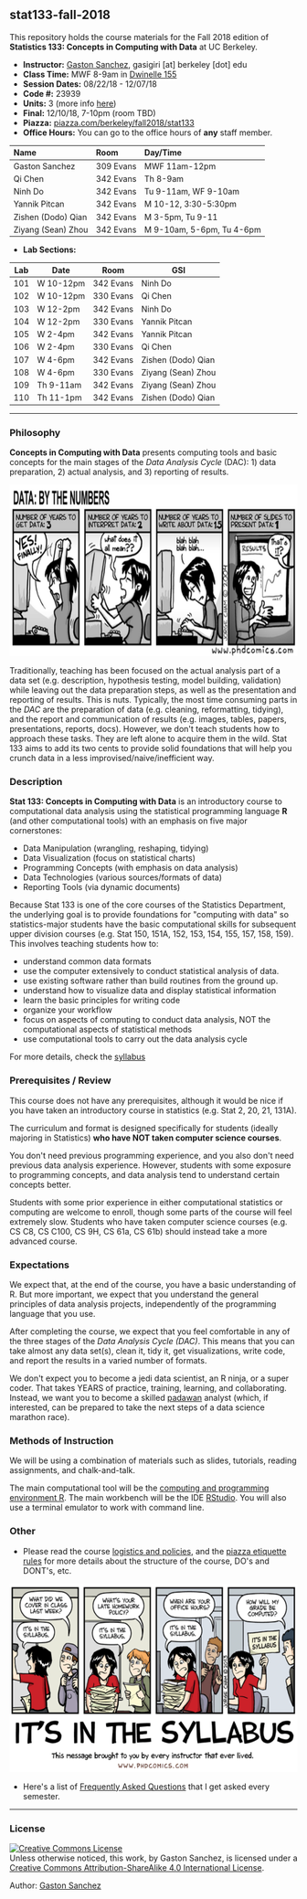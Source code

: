 ## stat133-fall-2018

This repository holds the course materials for the Fall 2018 edition of 
__Statistics 133: Concepts in Computing with Data__ at UC Berkeley.


- __Instructor:__ [Gaston Sanchez](http://gastonsanchez.com), gasigiri [at] berkeley [dot] edu
- __Class Time:__ MWF 8-9am in [Dwinelle 155](http://www.berkeley.edu/map?dwinelle)
- __Session Dates:__ 08/22/18 - 12/07/18
- __Code #:__ 23939
- __Units:__ 3 (more info [here](http://classes.berkeley.edu/content/2018-fall-stat-133-001-lec-001))
- __Final:__ 12/10/18, 7-10pm (room TBD)
- __Piazza:__ [piazza.com/berkeley/fall2018/stat133](https://piazza.com/berkeley/fall2018/stat133)
- __Office Hours:__ You can go to the office hours of __any__ staff member.

| Name               | Room      | Day/Time              |
|:-------------------|:----------|:----------------------|
| Gaston Sanchez     | 309 Evans | MWF 11am-12pm         |
| Qi Chen            | 342 Evans | Th 8-9am              |
| Ninh Do            | 342 Evans | Tu 9-11am, WF 9-10am  |
| Yannik Pitcan      | 342 Evans | M 10-12, 3:30-5:30pm  |
| Zishen (Dodo) Qian | 342 Evans | M 3-5pm, Tu 9-11      |
| Ziyang (Sean) Zhou | 342 Evans | M 9-10am, 5-6pm, Tu 4-6pm |


- __Lab Sections:__

| Lab | Date       | Room         | GSI                |
|-----|------------|--------------|--------------------|
| 101 | W 10-12pm  | 342 Evans    | Ninh Do            |
| 102 | W 10-12pm  | 330 Evans    | Qi Chen            |
| 103 | W 12-2pm   | 342 Evans    | Ninh Do            |
| 104 | W 12-2pm   | 330 Evans    | Yannik Pitcan      |
| 105 | W 2-4pm    | 342 Evans    | Yannik Pitcan      |
| 106 | W 2-4pm    | 330 Evans    | Qi Chen            |
| 107 | W 4-6pm    | 342 Evans    | Zishen (Dodo) Qian |
| 108 | W 4-6pm    | 330 Evans    | Ziyang (Sean) Zhou |
| 109 | Th 9-11am  | 342 Evans    | Ziyang (Sean) Zhou |
| 110 | Th 11-1pm  | 342 Evans    | Zishen (Dodo) Qian |


-----


### Philosophy

__Concepts in Computing with Data__ presents computing tools and basic concepts 
for the main stages of the _Data Analysis Cycle_ (DAC): 1) data preparation, 
2) actual analysis, and 3) reporting of results. 

<img src="images/data-by-the-numbers.png" width="700" height="300">

Traditionally, teaching has been focused on the actual analysis part of a data 
set (e.g. description, hypothesis testing, model building, validation) while leaving 
out the data preparation steps, as well as the presentation and reporting of results. 
This is nuts. Typically, the most time consuming parts in the _DAC_ are the 
preparation of data (e.g. cleaning, reformatting, tidying), and the report and 
communication of results (e.g. images, tables, papers, presentations, reports, docs). 
However, we don't teach students how to approach these tasks. They are left alone 
to acquire them in the wild. Stat 133 aims to add its two cents to provide solid 
foundations that will help you crunch data in a less 
improvised/naive/inefficient way.


### Description

__Stat 133: Concepts in Computing with Data__ is an introductory course to computational 
data analysis using the statistical programming language __R__ (and other computational tools)
with an emphasis on five major cornerstones:

- Data Manipulation (wrangling, reshaping, tidying)
- Data Visualization (focus on statistical charts)
- Programming Concepts (with emphasis on data analysis)
- Data Technologies (various sources/formats of data)
- Reporting Tools (via dynamic documents)

Because Stat 133 is one of the core courses of the Statistics Department,
the underlying goal is to provide foundations for "computing with data" so 
statistics-major students have the basic computational skills for subsequent 
upper division courses (e.g. Stat 150, 151A, 152, 153, 154, 155, 157, 158, 159).
This involves teaching students how to:

- understand common data formats
- use the computer extensively to conduct statistical analysis of data.
- use existing software rather than build routines from the ground up.
- understand how to visualize data and display statistical information
- learn the basic principles for writing code
- organize your workflow
- focus on aspects of computing to conduct data analysis, NOT the 
computational aspects of statistical methods
- use computational tools to carry out the data analysis cycle

For more details, check the [syllabus](syllabus/README.md)


### Prerequisites / Review

This course does not have any prerequisites, although it would be nice if you 
have taken an introductory course in statistics (e.g. Stat 2, 20, 21, 131A). 

The curriculum and format is designed specifically for students (ideally 
majoring in Statistics) __who have NOT taken computer science courses__.

You don't need previous programming experience, and you also don't need previous
data analysis experience. However, students with some exposure to programming
concepts, and data analysis tend to understand certain concepts better.

Students with some prior experience in either computational statistics 
or computing are welcome to enroll, though some parts of the course will feel 
extremely slow. 
Students who have taken computer science courses (e.g. CS C8, CS C100, CS 9H, 
CS 61a, CS 61b) should instead take a more advanced course.



### Expectations

We expect that, at the end of the course, you have a basic understanding of R. 
But more important, we expect that you understand the general principles of 
data analysis projects, independently of the programming
language that you use.

After completing the course, we expect that you feel comfortable in any of 
the three stages of the _Data Analysis Cycle (DAC)_. This means that 
you can take almost any data set(s), clean it, tidy it, get visualizations, 
write code, and report the results in a varied number of formats.

We don't expect you to become a jedi data scientist, an R ninja, or a super coder. 
That takes YEARS of practice, training, learning, and collaborating. Instead, 
we want you to become a skilled [padawan](http://starwars.wikia.com/wiki/Padawan) 
analyst (which, if interested, can be prepared to take the next steps of a data 
science marathon race).



### Methods of Instruction

We will be using a combination of materials such as slides, tutorials, 
reading assignments, and chalk-and-talk.

The main computational tool will be the [computing and programming environment R](https://www.r-project.org/). 
The main workbench will be the IDE [RStudio](https://www.rstudio.com/).
You will also use a terminal emulator to work with command line.



### Other

- Please read the course [logistics and policies](syllabus/policies.md), and the [piazza etiquette rules](syllabus/piazza.md) for more details
about the structure of the course, DO's and DONT's, etc.

<a href="syllabus/policies.md"><img src="images/it-is-in-the-syllabus.png" width="580" height="330"></a>

- Here's a list of [Frequently Asked Questions](syllabus/faqs.md) that I get asked 
every semester.



-----

### License

<a rel="license" href="http://creativecommons.org/licenses/by-sa/4.0/"><img alt="Creative Commons License" style="border-width:0" src="https://i.creativecommons.org/l/by-sa/4.0/88x31.png" /></a><br />Unless otherwise noticed, this work, by Gaston Sanchez, is licensed under a <a rel="license" href="http://creativecommons.org/licenses/by-sa/4.0/">Creative Commons Attribution-ShareAlike 4.0 International License</a>.

Author: [Gaston Sanchez](http://gastonsanchez.com)
